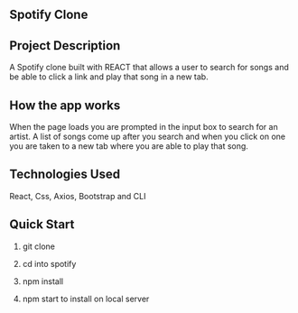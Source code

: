 ## Spotify Clone

## Project Description
 A Spotify clone built with REACT that allows a user to search for songs and be able to click a link and play that song in a new tab.

## How the app works
When the page loads you are prompted in the input box to search for an artist.  A list of songs come up after you search and when you click on one you are taken to a new tab where you are able to play that song.

## Technologies Used
React, Css, Axios, Bootstrap and CLI

## Quick Start
1. git clone
 
2. cd into spotify

3. npm install
   
4. npm start to install on local server


